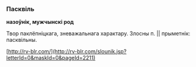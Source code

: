 ### Пасквіль
**назоўнік, мужчынскі род**

Твор паклёпніцкага, зневажальнага характару. Злосны п. || прыметнік: пасквільны.

<a rel="author">[http://rv-blr.com/](http://rv-blr.com/slounik.jsp?letterId=0&maskId=0&pageId=2211)</a>
